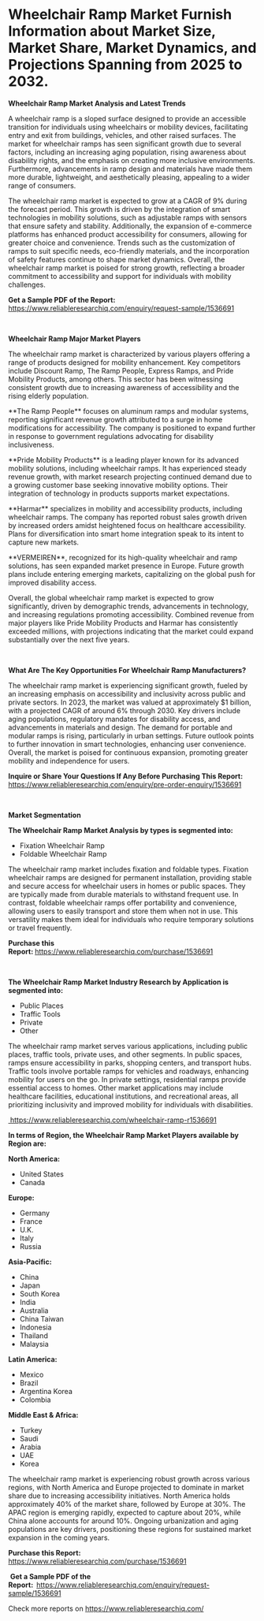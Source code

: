 <p><h1>Wheelchair Ramp Market Furnish Information about Market Size, Market Share, Market Dynamics, and Projections Spanning from 2025 to 2032.</h1></p><p><strong>Wheelchair Ramp Market Analysis and Latest Trends</strong></p>
<p><p>A wheelchair ramp is a sloped surface designed to provide an accessible transition for individuals using wheelchairs or mobility devices, facilitating entry and exit from buildings, vehicles, and other raised surfaces. The market for wheelchair ramps has seen significant growth due to several factors, including an increasing aging population, rising awareness about disability rights, and the emphasis on creating more inclusive environments. Furthermore, advancements in ramp design and materials have made them more durable, lightweight, and aesthetically pleasing, appealing to a wider range of consumers.</p><p>The wheelchair ramp market is expected to grow at a CAGR of 9% during the forecast period. This growth is driven by the integration of smart technologies in mobility solutions, such as adjustable ramps with sensors that ensure safety and stability. Additionally, the expansion of e-commerce platforms has enhanced product accessibility for consumers, allowing for greater choice and convenience. Trends such as the customization of ramps to suit specific needs, eco-friendly materials, and the incorporation of safety features continue to shape market dynamics. Overall, the wheelchair ramp market is poised for strong growth, reflecting a broader commitment to accessibility and support for individuals with mobility challenges.</p></p>
<p><strong>Get a Sample PDF of the Report:&nbsp;</strong> <a href="https://www.reliableresearchiq.com/enquiry/request-sample/1536691?utm_campaign=2144&utm_medium=2&utm_source=Github&utm_content=ia&utm_term=22022025&utm_id=wheelchair-ramp">https://www.reliableresearchiq.com/enquiry/request-sample/1536691</a></p>
<p>&nbsp;</p>
<p><strong>Wheelchair Ramp Major Market Players</strong></p>
<p><p>The wheelchair ramp market is characterized by various players offering a range of products designed for mobility enhancement. Key competitors include Discount Ramp, The Ramp People, Express Ramps, and Pride Mobility Products, among others. This sector has been witnessing consistent growth due to increasing awareness of accessibility and the rising elderly population.</p><p>**The Ramp People** focuses on aluminum ramps and modular systems, reporting significant revenue growth attributed to a surge in home modifications for accessibility. The company is positioned to expand further in response to government regulations advocating for disability inclusiveness.</p><p>**Pride Mobility Products** is a leading player known for its advanced mobility solutions, including wheelchair ramps. It has experienced steady revenue growth, with market research projecting continued demand due to a growing customer base seeking innovative mobility options. Their integration of technology in products supports market expectations.</p><p>**Harmar** specializes in mobility and accessibility products, including wheelchair ramps. The company has reported robust sales growth driven by increased orders amidst heightened focus on healthcare accessibility. Plans for diversification into smart home integration speak to its intent to capture new markets.</p><p>**VERMEIREN**, recognized for its high-quality wheelchair and ramp solutions, has seen expanded market presence in Europe. Future growth plans include entering emerging markets, capitalizing on the global push for improved disability access.</p><p>Overall, the global wheelchair ramp market is expected to grow significantly, driven by demographic trends, advancements in technology, and increasing regulations promoting accessibility. Combined revenue from major players like Pride Mobility Products and Harmar has consistently exceeded millions, with projections indicating that the market could expand substantially over the next five years.</p></p>
<p>&nbsp;</p>
<p><strong>What Are The Key Opportunities For Wheelchair Ramp Manufacturers?</strong></p>
<p><p>The wheelchair ramp market is experiencing significant growth, fueled by an increasing emphasis on accessibility and inclusivity across public and private sectors. In 2023, the market was valued at approximately $1 billion, with a projected CAGR of around 6% through 2030. Key drivers include aging populations, regulatory mandates for disability access, and advancements in materials and design. The demand for portable and modular ramps is rising, particularly in urban settings. Future outlook points to further innovation in smart technologies, enhancing user convenience. Overall, the market is poised for continuous expansion, promoting greater mobility and independence for users.</p></p>
<p><strong>Inquire or Share Your Questions If Any Before Purchasing This Report:</strong> <a href="https://www.reliableresearchiq.com/enquiry/pre-order-enquiry/1536691?utm_campaign=2144&utm_medium=2&utm_source=Github&utm_content=ia&utm_term=22022025&utm_id=wheelchair-ramp">https://www.reliableresearchiq.com/enquiry/pre-order-enquiry/1536691</a></p>
<p>&nbsp;</p>
<p><strong>Market Segmentation</strong></p>
<p><strong>The Wheelchair Ramp Market Analysis by types is segmented into:</strong></p>
<p><ul><li>Fixation Wheelchair Ramp</li><li>Foldable Wheelchair Ramp</li></ul></p>
<p><p>The wheelchair ramp market includes fixation and foldable types. Fixation wheelchair ramps are designed for permanent installation, providing stable and secure access for wheelchair users in homes or public spaces. They are typically made from durable materials to withstand frequent use. In contrast, foldable wheelchair ramps offer portability and convenience, allowing users to easily transport and store them when not in use. This versatility makes them ideal for individuals who require temporary solutions or travel frequently.</p></p>
<p><strong>Purchase this Report:&nbsp;</strong><a href="https://www.reliableresearchiq.com/purchase/1536691?utm_campaign=2144&utm_medium=2&utm_source=Github&utm_content=ia&utm_term=22022025&utm_id=wheelchair-ramp">https://www.reliableresearchiq.com/purchase/1536691</a></p>
<p>&nbsp;</p>
<p><strong>The Wheelchair Ramp Market Industry Research by Application is segmented into:</strong></p>
<p><ul><li>Public Places</li><li>Traffic Tools</li><li>Private</li><li>Other</li></ul></p>
<p><p>The wheelchair ramp market serves various applications, including public places, traffic tools, private uses, and other segments. In public spaces, ramps ensure accessibility in parks, shopping centers, and transport hubs. Traffic tools involve portable ramps for vehicles and roadways, enhancing mobility for users on the go. In private settings, residential ramps provide essential access to homes. Other market applications may include healthcare facilities, educational institutions, and recreational areas, all prioritizing inclusivity and improved mobility for individuals with disabilities.</p></p>
<p><a href="https://www.reliableresearchiq.com/wheelchair-ramp-r1536691?utm_campaign=2144&utm_medium=2&utm_source=Github&utm_content=ia&utm_term=22022025&utm_id=wheelchair-ramp">&nbsp;https://www.reliableresearchiq.com/wheelchair-ramp-r1536691</a></p>
<p><strong>In terms of Region, the Wheelchair Ramp Market Players available by Region are:</strong></p>
<p>
    <p> <strong> North America: </strong>
        <ul>
            <li>United States</li>
            <li>Canada</li>
        </ul>
        </p> 
    <p> <strong> Europe: </strong>
        <ul>
            <li>Germany</li>
            <li>France</li>
            <li>U.K.</li>
            <li>Italy</li>
            <li>Russia</li>
        </ul>
        </p> 
    <p> <strong> Asia-Pacific: </strong>
        <ul>
            <li>China</li>
            <li>Japan</li>
            <li>South Korea</li>
            <li>India</li>
            <li>Australia</li>
            <li>China Taiwan</li>
            <li>Indonesia</li>
            <li>Thailand</li>
            <li>Malaysia</li>
        </ul>
        </p> 
    <p> <strong> Latin America: </strong>
        <ul>
            <li>Mexico</li>
            <li>Brazil</li>
            <li>Argentina Korea</li>
            <li>Colombia</li>
        </ul>
        </p> 
    <p> <strong> Middle East & Africa: </strong>
        <ul>
            <li>Turkey</li>
            <li>Saudi</li>
            <li>Arabia</li>
            <li>UAE</li>
            <li>Korea</li>
        </ul>
    </p>
    </p>
<p><p>The wheelchair ramp market is experiencing robust growth across various regions, with North America and Europe projected to dominate in market share due to increasing accessibility initiatives. North America holds approximately 40% of the market share, followed by Europe at 30%. The APAC region is emerging rapidly, expected to capture about 20%, while China alone accounts for around 10%. Ongoing urbanization and aging populations are key drivers, positioning these regions for sustained market expansion in the coming years.</p></p>
<p><strong>Purchase this Report: </strong><a href="https://www.reliableresearchiq.com/purchase/1536691?utm_campaign=2144&utm_medium=2&utm_source=Github&utm_content=ia&utm_term=22022025&utm_id=wheelchair-ramp">https://www.reliableresearchiq.com/purchase/1536691</a></p>
<p>&nbsp;<strong>Get a Sample PDF of the Report:&nbsp;&nbsp;</strong><a href="https://www.reliableresearchiq.com/enquiry/request-sample/1536691?utm_campaign=2144&utm_medium=2&utm_source=Github&utm_content=ia&utm_term=22022025&utm_id=wheelchair-ramp">https://www.reliableresearchiq.com/enquiry/request-sample/1536691</a></p>
<p><strong></strong></p>
<p>Check more reports on <a href="https://www.reliableresearchiq.com/?utm_campaign=2144&utm_medium=2&utm_source=Github&utm_content=ia&utm_term=22022025&utm_id=wheelchair-ramp">https://www.reliableresearchiq.com/</a></p>